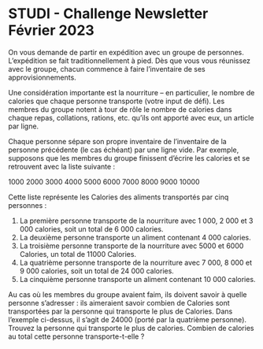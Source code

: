 # STUDI - Challenge Newsletter Février 2023 

On vous demande de partir en expédition avec un groupe de personnes.
L’expédition se fait traditionnellement à pied. Dès que vous vous réunissez
avec le groupe, chacun commence à faire l’inventaire de ses
approvisionnements. 

Une considération importante est la nourriture – en
particulier, le nombre de calories que chaque personne transporte (votre
input de défi).
Les membres du groupe notent à tour de rôle le nombre de calories dans
chaque repas, collations, rations, etc. qu’ils ont apporté avec eux, un article
par ligne.

Chaque personne sépare son propre inventaire de l’inventaire de
la personne précédente (le cas échéant) par une ligne vide.
Par exemple, supposons que les membres du groupe finissent d’écrire les
calories et se retrouvent avec la liste suivante :

1000
2000
3000
4000
5000
6000
7000
8000
9000
10000

Cette liste représente les Calories des aliments transportés par cinq
personnes :
1. La première personne transporte de la nourriture avec 1 000, 2 000
et 3 000 calories, soit un total de 6 000 calories.
2. La deuxième personne transporte un aliment contenant 4 000
calories.
3. La troisième personne transporte de la nourriture avec 5000 et 6000
Calories, un total de 11000 Calories.
4. La quatrième personne transporte de la nourriture avec 7 000, 8 000
et 9 000 calories, soit un total de 24 000 calories.
5. La cinquième personne transporte un aliment contenant 10 000
calories.

Au cas où les membres du groupe avaient faim, ils doivent savoir à quelle
personne s’adresser : ils aimeraient savoir combien de Calories sont
transportées par la personne qui transporte le plus de Calories. Dans
l’exemple ci-dessus, il s’agit de 24000 (porté par la quatrième personne).
Trouvez la personne qui transporte le plus de calories. 
Combien de calories au total cette personne transporte-t-elle ?
